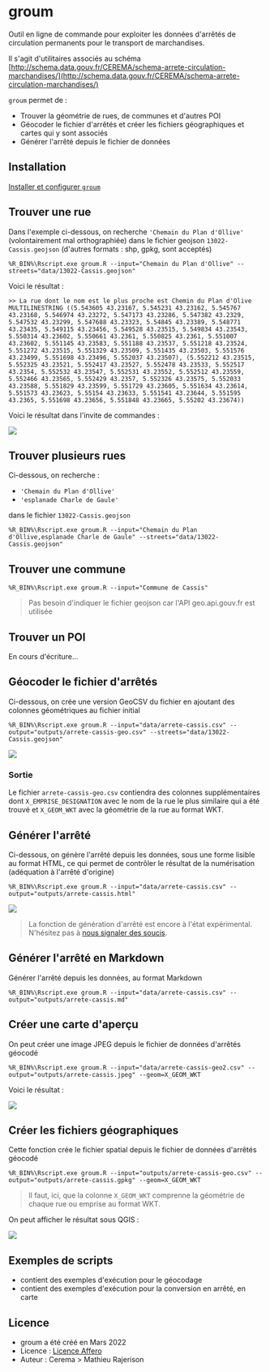 # groum

Outil en ligne de commande pour exploiter les données d'arrêtés de circulation permanents pour le transport de marchandises.

Il s'agit d'utilitaires associés au schéma [http://schema.data.gouv.fr/CEREMA/schema-arrete-circulation-marchandises/](http://schema.data.gouv.fr/CEREMA/schema-arrete-circulation-marchandises/)

`groum` permet de :

- Trouver la géométrie de rues, de communes et d'autres POI
- Géocoder le fichier d'arrêtés et créer les fichiers géographiques et cartes qui y sont associés
- Générer l'arrêté depuis le fichier de données

## Installation
[Installer et configurer `groum`](INSTALL.md)

## Trouver une rue
Dans l'exemple ci-dessous, on recherche `'Chemain du Plan d'Ollive'` (volontairement mal orthographiée) dans le fichier geojson `13022-Cassis.geojson` (d'autres formats : shp, gpkg, sont acceptés)

	%R_BIN%\Rscript.exe groum.R --input="Chemain du Plan d'Ollive" --streets="data/13022-Cassis.geojson"

Voici le résultat :

	>> La rue dont le nom est le plus proche est Chemin du Plan d'Olive
	MULTILINESTRING ((5.543605 43.23167, 5.545231 43.23162, 5.545767 43.23168, 5.546974 43.23272, 5.547173 43.23286, 5.547382 43.2329, 5.547532 43.23299, 5.547688 43.23323, 5.54845 43.23389, 5.548771 43.23435, 5.549115 43.23456, 5.549528 43.23515, 5.549834 43.23543, 5.550314 43.23602, 5.550661 43.2361, 5.550825 43.2361, 5.551007 43.23602, 5.551145 43.23583, 5.551188 43.23537, 5.551218 43.23524, 5.551272 43.23515, 5.551329 43.23509, 5.551435 43.23503, 5.551576 43.23499, 5.551698 43.23496, 5.552037 43.23507), (5.552212 43.23515, 5.552325 43.23521, 5.552417 43.23527, 5.552478 43.23533, 5.552517 43.2354, 5.552532 43.23547, 5.552531 43.23552, 5.552512 43.23559, 5.552466 43.23565, 5.552429 43.2357, 5.552326 43.23575, 5.552033 43.23588, 5.551829 43.23599, 5.551729 43.23605, 5.551634 43.23614, 5.551573 43.23623, 5.55154 43.23633, 5.551541 43.23644, 5.551595 43.2365, 5.551698 43.23656, 5.551848 43.23665, 5.55202 43.23674))

Voici le résultat dans l'invite de commandes :

![](files/geocode-single.png)

## Trouver plusieurs rues
Ci-dessous, on recherche : 

- `'Chemain du Plan d'Ollive'`
- `'esplanade Charle de Gaule'`

dans le fichier `13022-Cassis.geojson`

	%R_BIN%\Rscript.exe groum.R --input="Chemain du Plan d'Ollive,esplanade Charle de Gaule" --streets="data/13022-Cassis.geojson"

## Trouver une commune

	%R_BIN%\Rscript.exe groum.R --input="Commune de Cassis"

> Pas besoin d'indiquer le fichier geojson car l'API geo.api.gouv.fr est utilisée

## Trouver un POI
En cours d'écriture...

## Géocoder le fichier d'arrêtés
Ci-dessous, on crée une version GeoCSV du fichier en ajoutant des colonnes géométriques au fichier initial

	%R_BIN%\Rscript.exe groum.R --input="data/arrete-cassis.csv" --output="outputs/arrete-cassis-geo.csv" --streets="data/13022-Cassis.geojson"

![](files/geocode.png)

### Sortie
Le fichier `arrete-cassis-geo.csv` contiendra des colonnes supplémentaires dont `X_EMPRISE_DESIGNATION` avec le nom de la rue le plus similaire qui a été trouvé et `X_GEOM_WKT` avec la géométrie de la rue au format WKT.

## Générer l'arrêté
Ci-dessous, on génère l'arrêté depuis les données, sous une forme lisible au format HTML, ce qui permet de contrôler le résultat de la numérisation (adéquation à l'arrêté d'origine)

	%R_BIN%\Rscript.exe groum.R --input="data/arrete-cassis.csv" --output="outputs/arrete-cassis.html"

![](files/html.png)

> La fonction de génération d'arrêté est encore à l'état expérimental. N'hésitez pas à [nous signaler des soucis](https://github.com/CEREMA/groum/issues).

## Générer l'arrêté en Markdown
Générer l'arrêté depuis les données, au format Markdown

	%R_BIN%\Rscript.exe groum.R --input="data/arrete-cassis.csv" --output="outputs/arrete-cassis.md"

## Créer une carte d'aperçu
On peut créer une image JPEG depuis le fichier de données d'arrêtés géocodé

	%R_BIN%\Rscript.exe groum.R --input="data/arrete-cassis-geo2.csv" --output="outputs/arrete-cassis.jpeg" --geom=X_GEOM_WKT

Voici le résultat :

![](outputs/cassis.jpeg)

## Créer les fichiers géographiques
Cette fonction crée le fichier spatial depuis le fichier de données d'arrêtés géocodé

	%R_BIN%\Rscript.exe groum.R --input="outputs/arrete-cassis-geo.csv" --output="outputs/arrete-cassis.gpkg" --geom=X_GEOM_WKT

> Il faut, ici, que la colonne `X_GEOM_WKT` comprenne la géométrie de chaque rue ou emprise au format WKT.

On peut afficher le résultat sous QGIS :

![](files/qgis.png)

## Exemples de scripts
- [](exemples-geocodage.bat) contient des exemples d'exécution pour le géocodage
- [](exemples-conversion.bat) contient des exemples d'exécution pour la conversion en arrêté, en carte

## Licence
- groum a été créé en Mars 2022
- Licence : [Licence Affero](LICENSE)  
- Auteur : Cerema > Mathieu Rajerison
